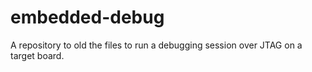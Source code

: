 # embedded-debug
A repository to old the files to run a debugging session over JTAG on a target board.
